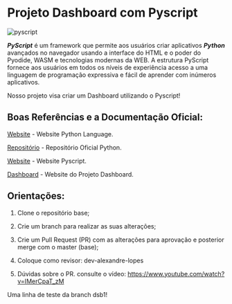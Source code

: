 # Projeto Dashboard com Pyscript

![pyscript](https://github.com/dev-alexandre-lopes/curso_python/assets/64049906/91c40a36-adba-4b44-9869-6d6f83a16c2a)

**_PyScript_** é um framework que permite aos usuários criar aplicativos **_Python_** avançados no navegador usando a interface do HTML e o poder do Pyodide, WASM e tecnologias modernas da WEB. A estrutura PyScript fornece aos usuários em todos os níveis de experiência acesso a uma linguagem de programação expressiva e fácil de aprender com inúmeros aplicativos.

Nosso projeto visa criar um Dashboard utilizando o Pyscript! 

## Boas Referências e a Documentação Oficial:

[Website](https://www.python.org/) - Website Python Language.

[Repositório](https://github.com/python) - Repositório Oficial Python.

[Website](https://pyscript.net/) - Website Pyscript.

[Dashboard](https://dev-alexandre-lopes.github.io/dashboard_pyscript/) - Website do Projeto Dashboard.

## Orientações:

1) Clone o repositório base;

2) Crie um branch para realizar as suas alterações;

3) Crie um Pull Request (PR) com as alterações para aprovação e posterior merge com o master (base);

4) Coloque como revisor: dev-alexandre-lopes

5) Dúvidas sobre o PR. consulte o vídeo: https://www.youtube.com/watch?v=IMerCpaT_zM

Uma linha de teste da branch dsb1!